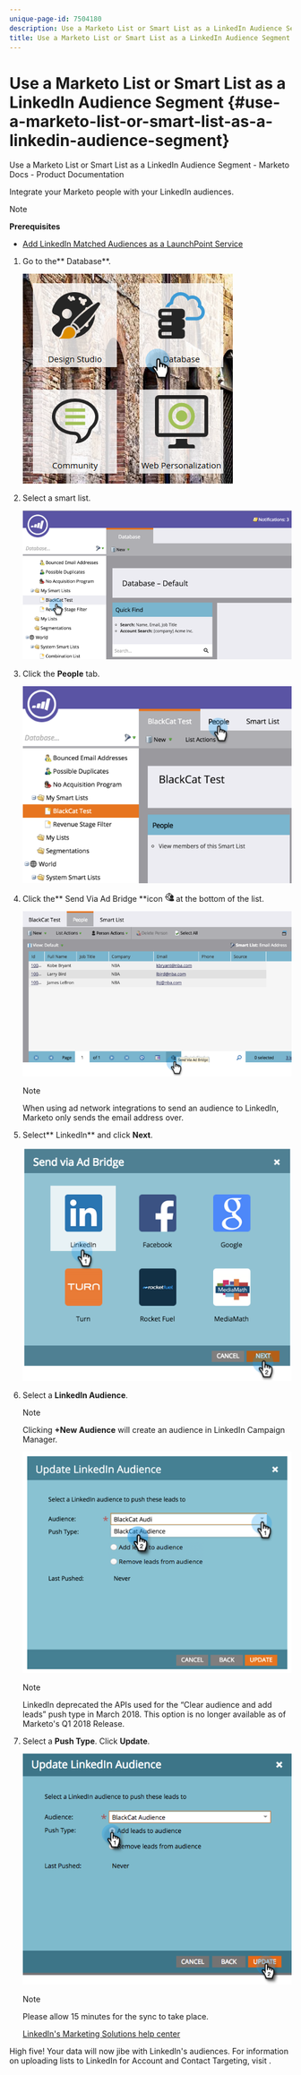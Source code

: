 ```yaml
---
unique-page-id: 7504180
description: Use a Marketo List or Smart List as a LinkedIn Audience Segment - Marketo Docs - Product Documentation
title: Use a Marketo List or Smart List as a LinkedIn Audience Segment
---
```


# Use a Marketo List or Smart List as a LinkedIn Audience Segment {#use-a-marketo-list-or-smart-list-as-a-linkedin-audience-segment}

Use a Marketo List or Smart List as a LinkedIn Audience Segment - Marketo Docs - Product Documentation

Integrate your Marketo people with your LinkedIn audiences.

>[!NOTE]
>
>**Prerequisites**
>
>* [Add LinkedIn Matched Audiences as a LaunchPoint Service](../../../../../welcome-to-marketo-docs/product-docs/demand-generation/ad-network-integrations/add-linkedin-matched-audiences-as-a-launchpoint-service.md)
>

1. Go to the** Database**.

   ![](assets/db.png)

1. Select a smart list.

   ![](assets/two.png)

1. Click the **People** tab.

   ![](assets/three-1.png)

1. Click the** Send Via Ad Bridge **icon ![--](assets/image2015-4-20-18-3a18-3a41.png) at the bottom of the list.

   ![](assets/four-1.png)

   >[!NOTE]
   >
   >When using ad network integrations to send an audience to LinkedIn, Marketo only sends the email address over.

1. Select** LinkedIn** and click **Next**.

   ![](assets/image2015-4-20-18-3a7-3a19.png)

1. Select a **LinkedIn Audience**.

   >[!NOTE]
   >
   >Clicking **+New Audience** will create an audience in LinkedIn Campaign Manager.

   ![](assets/6.png)

   >[!NOTE]
   >
   >LinkedIn deprecated the APIs used for the “Clear audience and add leads” push type in March 2018. This option is no longer available as of Marketo's Q1 2018 Release.

1. Select a **Push Type**. Click **Update**.

   ![](assets/7.png)

   >[!NOTE]
   >
   >Please allow 15 minutes for the sync to take place.

   [LinkedIn's Marketing Solutions help center](https://www.linkedin.com/help/lms/answer/73938?query=ad%20segment)

High five! Your data will now jibe with LinkedIn's audiences. For information on uploading lists to LinkedIn for Account and Contact Targeting, visit . 